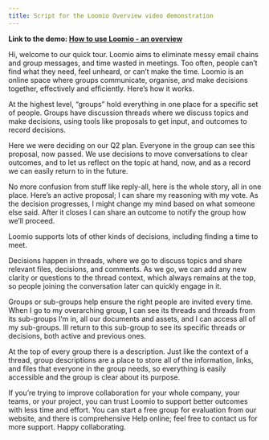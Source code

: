 ```yaml
---
title: Script for the Loomio Overview video demonstration
---
```


**Link to the demo: [How to use Loomio - an overview](https://www.youtube.com/watch?v=JMda6WYx9jM)**

Hi, welcome to our quick tour. Loomio aims to eliminate messy email chains and group messages, and time wasted in meetings. Too often, people can’t find what they need, feel unheard, or can’t make the time. Loomio is an online space where groups communicate, organise, and make decisions together, effectively and efficiently. Here’s how it works.

At the highest level, “groups” hold everything in one place for a specific set of people. Groups have discussion threads where we discuss topics and make decisions, using tools like proposals to get input, and outcomes to record decisions.

Here we were deciding on our Q2 plan. Everyone in the group can see this proposal, now passed. We use decisions to move conversations to clear outcomes, and to let us reflect on the topic at hand, now, and as a record we can easily return to in the future.

No more confusion from stuff like reply-all, here is the whole story, all in one place.  Here’s an active proposal; I can share my reasoning with my vote. As the decision progresses, I might change my mind based on what someone else said. After it closes I can share an outcome to notify the group how we’ll proceed.

Loomio supports lots of other kinds of decisions, including finding a time to meet.

Decisions happen in threads, where we go to discuss topics and share relevant files, decisions, and comments.  As we go, we can add any new clarity or questions to the thread context, which always remains at the top, so people joining the conversation later can quickly engage in it.

Groups or sub-groups help ensure the right people are invited every time. When I go to my overarching group, I can see its threads and threads from its sub-groups I’m in, all our documents and assets, and I can access all of my sub-groups. Ill return to this sub-group to see its specific threads or decisions, both active and previous ones.

At the top of every group there is a description. Just like the context of a thread, group descriptions are a place to store all of the information, links, and files that everyone in the group needs, so everything is easily accessible and the group is clear about its purpose.

If you’re trying to improve collaboration for your whole company, your teams, or your project, you can trust Loomio to support better outcomes with less time and effort. You can start a free group for evaluation from our website, and there is comprehensive Help online; feel free to contact us for more support. Happy collaborating.
